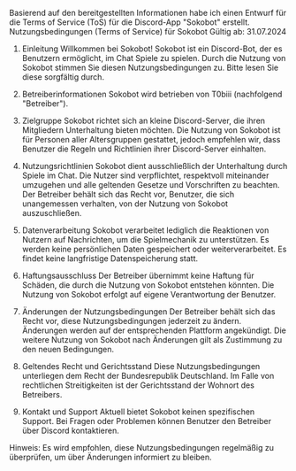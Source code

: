 
Basierend auf den bereitgestellten Informationen habe ich einen Entwurf für die Terms of Service (ToS) für die Discord-App "Sokobot" erstellt.
Nutzungsbedingungen (Terms of Service) für Sokobot
Gültig ab: 31.07.2024

1. Einleitung
Willkommen bei Sokobot! Sokobot ist ein Discord-Bot, der es Benutzern ermöglicht, im Chat Spiele zu spielen. Durch die Nutzung von Sokobot stimmen Sie diesen Nutzungsbedingungen zu. Bitte lesen Sie diese sorgfältig durch.

2. Betreiberinformationen
Sokobot wird betrieben von T0biii (nachfolgend "Betreiber").

3. Zielgruppe
Sokobot richtet sich an kleine Discord-Server, die ihren Mitgliedern Unterhaltung bieten möchten. Die Nutzung von Sokobot ist für Personen aller Altersgruppen gestattet, jedoch empfehlen wir, dass Benutzer die Regeln und Richtlinien ihrer Discord-Server einhalten.

4. Nutzungsrichtlinien
Sokobot dient ausschließlich der Unterhaltung durch Spiele im Chat. Die Nutzer sind verpflichtet, respektvoll miteinander umzugehen und alle geltenden Gesetze und Vorschriften zu beachten. Der Betreiber behält sich das Recht vor, Benutzer, die sich unangemessen verhalten, von der Nutzung von Sokobot auszuschließen.

5. Datenverarbeitung
Sokobot verarbeitet lediglich die Reaktionen von Nutzern auf Nachrichten, um die Spielmechanik zu unterstützen. Es werden keine persönlichen Daten gespeichert oder weiterverarbeitet. Es findet keine langfristige Datenspeicherung statt.

6. Haftungsausschluss
Der Betreiber übernimmt keine Haftung für Schäden, die durch die Nutzung von Sokobot entstehen könnten. Die Nutzung von Sokobot erfolgt auf eigene Verantwortung der Benutzer.

7. Änderungen der Nutzungsbedingungen
Der Betreiber behält sich das Recht vor, diese Nutzungsbedingungen jederzeit zu ändern. Änderungen werden auf der entsprechenden Plattform angekündigt. Die weitere Nutzung von Sokobot nach Änderungen gilt als Zustimmung zu den neuen Bedingungen.

8. Geltendes Recht und Gerichtsstand
Diese Nutzungsbedingungen unterliegen dem Recht der Bundesrepublik Deutschland. Im Falle von rechtlichen Streitigkeiten ist der Gerichtsstand der Wohnort des Betreibers.

9. Kontakt und Support
Aktuell bietet Sokobot keinen spezifischen Support. Bei Fragen oder Problemen können Benutzer den Betreiber über Discord kontaktieren.

Hinweis: Es wird empfohlen, diese Nutzungsbedingungen regelmäßig zu überprüfen, um über Änderungen informiert zu bleiben.
